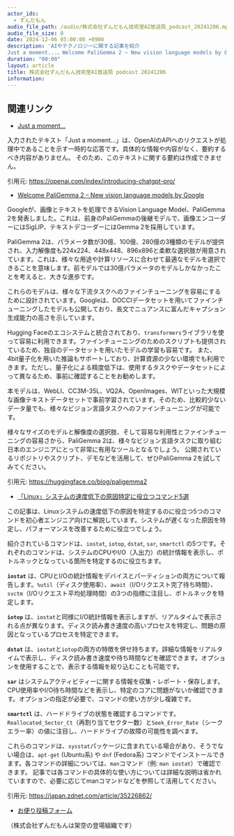 ```yaml
---
actor_ids:
  - ずんだもん
audio_file_path: /audio/株式会社ずんだもん技術室AI放送局_podcast_20241206.mp3
audio_file_size: 0
date: 2024-12-06 05:00:00 +0900
description: 'AIやテクノロジーに関する記事を紹介  
Just a moment...、Welcome PaliGemma 2 – New vision language models by Google、「Linux」システムの速度低下の原因特定に役立つコマンド5選'
duration: "00:00"
layout: article
title: 株式会社ずんだもん技術室AI放送局 podcast 20241206
information: 
---
```


## 関連リンク


- [Just a moment...](https://openai.com/index/introducing-chatgpt-pro/)  



入力されたテキスト「Just a moment...」は、OpenAIのAPIへのリクエストが処理中であることを示す一時的な応答です。具体的な情報や内容がなく、要約するべき内容がありません。  そのため、このテキストに関する要約は作成できません。


引用元: https://openai.com/index/introducing-chatgpt-pro/


- [Welcome PaliGemma 2 – New vision language models by Google](https://huggingface.co/blog/paligemma2)  



Googleが、画像とテキストを処理できるVision Language Model、PaliGemma 2を発表しました。これは、前身のPaliGemmaの後継モデルで、画像エンコーダーにはSigLIP、テキストデコーダーにはGemma 2を採用しています。

PaliGemma 2は、パラメータ数が30億、100億、280億の3種類のモデルが提供され、入力解像度も224x224、448x448、896x896と柔軟な選択肢が用意されています。これは、様々な用途や計算リソースに合わせて最適なモデルを選択できることを意味します。前モデルでは30億パラメータのモデルしかなかったことを考えると、大きな進歩です。

これらのモデルは、様々な下流タスクへのファインチューニングを容易にするために設計されています。Googleは、DOCCIデータセットを用いてファインチューニングしたモデルも公開しており、長文でニュアンスに富んだキャプション生成能力の高さを示しています。

Hugging Faceのエコシステムと統合されており、`transformers`ライブラリを使って容易に利用できます。ファインチューニングのためのスクリプトも提供されているため、独自のデータセットを用いたモデルの学習も容易です。  また、4bit量子化を用いた推論もサポートしており、計算資源の少ない環境でも利用できます。ただし、量子化による精度低下は、使用するタスクやデータセットによって異なるため、事前に確認することをお勧めします。


本モデルは、WebLI、CC3M-35L、VQ2A、OpenImages、WITといった大規模な画像テキストデータセットで事前学習されています。そのため、比較的少ないデータ量でも、様々なビジョン言語タスクへのファインチューニングが可能です。


様々なサイズのモデルと解像度の選択肢、そして容易な利用性とファインチューニングの容易さから、PaliGemma 2は、様々なビジョン言語タスクに取り組む日本のエンジニアにとって非常に有用なツールとなるでしょう。  公開されているリポジトリやスクリプト、デモなどを活用して、ぜひPaliGemma 2を試してみてください。


引用元: https://huggingface.co/blog/paligemma2


- [「Linux」システムの速度低下の原因特定に役立つコマンド5選](https://japan.zdnet.com/article/35226862/)  



この記事は、Linuxシステムの速度低下の原因を特定するのに役立つ5つのコマンドを初心者エンジニア向けに解説しています。システムが遅くなった原因を特定し、パフォーマンスを改善するために役立つでしょう。

紹介されているコマンドは、`iostat`, `iotop`, `dstat`, `sar`, `smartctl` の5つです。それぞれのコマンドは、システムのCPUやI/O（入出力）の統計情報を表示し、ボトルネックとなっている箇所を特定するのに役立ちます。

**`iostat`** は、CPUとI/Oの統計情報をデバイスとパーティションの両方について報告します。`%util`（ディスク使用率）、`await`（I/Oリクエスト完了待ち時間）、`svctm`（I/Oリクエスト平均処理時間）の3つの指標に注目し、ボトルネックを特定します。

**`iotop`** は、`iostat`と同様にI/O統計情報を表示しますが、リアルタイムで表示される点が異なります。ディスク読み書き速度の高いプロセスを特定し、問題の原因となっているプロセスを特定できます。

**`dstat`** は、`iostat`と`iotop`の両方の特徴を併せ持ちます。詳細な情報をリアルタイムで表示し、ディスク読み書き速度や待ち時間などを確認できます。オプションを使用することで、表示する情報を絞り込むことも可能です。

**`sar`** はシステムアクティビティーに関する情報を収集・レポート・保存します。CPU使用率やI/O待ち時間などを表示し、特定のコアに問題がないか確認できます。オプションの指定が必要で、コマンドの使い方が少し複雑です。

**`smartctl`** は、ハードドライブの状態を確認するコマンドです。`Reallocated_Sector_Ct`（再割り当てセクター数）と`Seek_Error_Rate`（シークエラー率）の値に注目し、ハードドライブの故障の可能性を調べます。

これらのコマンドは、`sysstat`パッケージに含まれている場合があり、そうでない場合は、`apt-get` (Ubuntu系) や `dnf` (Fedora系) コマンドでインストールできます。各コマンドの詳細については、`man`コマンド（例: `man iostat`）で確認できます。  記事では各コマンドの具体的な使い方については詳細な説明は省かれていますので、必要に応じてmanコマンドなどを参照して活用してください。


引用元: https://japan.zdnet.com/article/35226862/



- [お便り投稿フォーム](https://forms.gle/ffg4JTfqdiqK62qf9)

（株式会社ずんだもんは架空の登場組織です）

